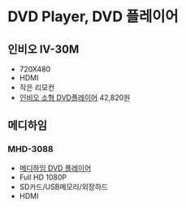 # DVD Player, DVD 플레이어

## 인비오 IV-30M
* 720X480
* HDMI
* 작은 리모컨
* [인비오 소형 DVD플레이어](https://coupa.ng/bm0v5d) 42,820원

## 메디하임
### MHD-3088
* [메디하임 DVD 플레이어](https://coupa.ng/bm0wok)
* Full HD 1080P
* SD카드/USB메모리/외장하드
* HDMI